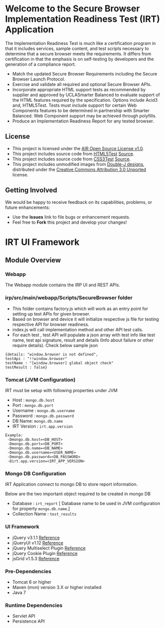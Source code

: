 # Welcome to the Secure Browser Implementation Readiness Test (IRT) Application

The Implementation Readiness Test is much like a certification program in that it includes services, sample
content, and test scripts necessary to determine that a secure browser meets the requirements. It differs
from certification in that the emphasis is on self-testing by developers and the generation of a compliance
report.

* Match the updated Secure Browser Requirements including the Secure Browser Launch Protocol.
* Exercise and validate all required and optional Secure Browser APIs.
* Incorporate appropriate HTML support tests as recommended by supplier and approved by UCLASmarter Balanced to evaluate support of the HTML features required by the specification. Options include Acid3 and, HTML5Test. Tests must include support for certain Web Components features to be determined in partnership with Smarter Balanced. Web Component support may be achieved through polyfills.
* Produce an Implementation Readiness Report for any tested browser.

## License ##
* This project is licensed under the [AIR Open Source License v1.0](http://www.smarterapp.org/documents/American_Institutes_for_Research_Open_Source_Software_License.pdf).
* This project includes source code from [HTML5Test](http://html5test.com/) [Source](https://github.com/NielsLeenheer/html5test).
* This project includes source code from [CSS3Test](http://css3test.com/) [Source](https://github.com/LeaVerou/css3test).
* This project includes unmodified images from  [Double-J designs](http://www.doublejdesign.co.uk/), distributed under the [Creative Commons Attribution 3.0 Unported](https://creativecommons.org/licenses/by/3.0/) license.



## Getting Involved ##
We would be happy to receive feedback on its capabilities, problems, or future enhancements:

* Use the **Issues** link to file bugs or enhancement requests.
* Feel free to **Fork** this project and develop your changes!

# IRT UI Framework

## Module Overview

### Webapp
The Webapp module contains the IRP UI and REST APIs.

### irp/src/main/webapp/Scripts/SecureBrowser folder
* This folder contains factory.js which will work as an entry point for setting up test APIs for given browser.
* Based on browser and device it will initialize respective js file for testing respective API for browser readiness.
* index.js will call implementation method and other API test calls.
* For each test , test API will populate a json array with test info like test name, test api signature, result and details (Info about failure or other require details). Check below sample json

```
{details: "window.browser is not defined",
testApi : "!!window.browser"
testName : "[window.browser] global object check"
testResult : false}
```

### Tomcat (JVM Configuration)
IRT must be setup with following properties under JVM

* Host : `mongo.db.host`
* Port : `mongo.db.port`
* Username : `mongo.db.username`
* Password : `mongo.db.password`
* DB Name: `mongo.db.name`
* IRT Version : `irt.app.version` 

```
Example:
 -Dmongo.db.host=<DB_HOST> 
 -Dmongo.db.port=<DB_PORT> 
 -Dmongo.db.name=<DB_NAME> 
 -Dmongo.db.username=<USER_NAME>
 -Dmongo.db.password=<DB_PASSWORD>
 -Dirt.app.version=<IRT_APP_VERSION>
```

### Mongo DB Configuration
IRT Application connect to mongo DB to store report information.

Below are the two important object required to be created in mongo DB
* Database : `irt_report` [ Database name to be used in JVM configuration for property `mongo.db.name`.]
* Collection Name : `test_results`


### UI Framework
* jQuery v3.1.1 [Reference](http://jquery.com/)
* jQueryUI v1.12 [Reference](https://jqueryui.com/)
* jQuery Multiselect Plugin [Reference](http://crlcu.github.io/multiselect/)
* jQuery Cookie Plugin [Reference](http://plugins.jquery.com/cookie/)
* jsGrid v1.5.3 [Reference](http://js-grid.com/)

### Pre-Dependencies
* Tomcat 6 or higher
* Maven (mvn) version 3.X or higher installed
* Java 7

### Runtime Dependencies
* Servlet API
* Persistence API
